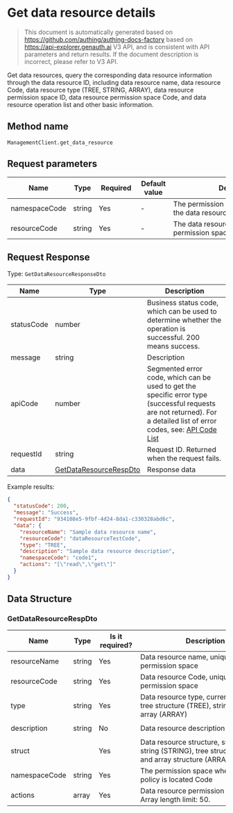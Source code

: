 # Get data resource details

<!--
Warning⚠️:
Do not modify this document directly,
https://github.com/Authing/authing-docs-factory
Use this project to generate
-->

<LastUpdated />

> This document is automatically generated based on https://github.com/authing/authing-docs-factory based on https://api-explorer.genauth.ai V3 API, and is consistent with API parameters and return results. If the document description is incorrect, please refer to V3 API.

Get data resources, query the corresponding data resource information through the data resource ID, including data resource name, data resource Code, data resource type (TREE, STRING, ARRAY), data resource permission space ID, data resource permission space Code, and data resource operation list and other basic information.

## Method name

`ManagementClient.get_data_resource`

## Request parameters

| Name          | Type   | <div style="width:80px">Required</div> | <div style="width:60px">Default value</div> | <div style="width:300px">Description</div>                   | <div style="width:200px">Sample value</div> |
| ------------- | ------ | -------------------------------------- | ------------------------------------------- | ------------------------------------------------------------ | ------------------------------------------- |
| namespaceCode | string | Yes                                    | -                                           | The permission space Code to which the data resource belongs | `examplePermissionNamespace`                |
| resourceCode  | string | Yes                                    | -                                           | The data resource Code, unique in the permission space       | `dataResourceTestCode`                      |

## Request Response

Type: `GetDataResourceResponseDto`

| Name       | Type                                                         | Description                                                                                                                                                                                                                                                                                                                                    |
| ---------- | ------------------------------------------------------------ | ---------------------------------------------------------------------------------------------------------------------------------------------------------------------------------------------------------------------------------------------------------------------------------------------------------------------------------------------- |
| statusCode | number                                                       | Business status code, which can be used to determine whether the operation is successful. 200 means success.                                                                                                                                                                                                                                   |
| message    | string                                                       | Description                                                                                                                                                                                                                                                                                                                                    |
| apiCode    | number                                                       | Segmented error code, which can be used to get the specific error type (successful requests are not returned). For a detailed list of error codes, see: [API Code List](https://api-explorer.genauth.ai/?tag=group/%E5%BC%80%E5%8F%91%E5%87%86%E5%A4%87#tag/%E5%BC%80%E5%8F%91%E5%87%86%E5%A4%87/%E9%94%99%E8%AF%AF%E5%A4%84%E7%90%86/apiCode) |
| requestId  | string                                                       | Request ID. Returned when the request fails.                                                                                                                                                                                                                                                                                                   |
| data       | <a href="#GetDataResourceRespDto">GetDataResourceRespDto</a> | Response data                                                                                                                                                                                                                                                                                                                                  |

Example results:

```json
{
  "statusCode": 200,
  "message": "Success",
  "requestId": "934108e5-9fbf-4d24-8da1-c330328abd6c",
  "data": {
    "resourceName": "Sample data resource name",
    "resourceCode": "dataResourceTestCode",
    "type": "TREE",
    "description": "Sample data resource description",
    "namespaceCode": "code1",
    "actions": "[\"read\",\"get\"]"
  }
}
```

## Data Structure

### <a id="GetDataResourceRespDto"></a> GetDataResourceRespDto

| Name          | Type   | <div style="width:80px">Is it required?</div> | <div style="width:300px">Description</div>                                                            | <div style="width:200px">Sample value</div> |
| ------------- | ------ | --------------------------------------------- | ----------------------------------------------------------------------------------------------------- | ------------------------------------------- |
| resourceName  | string | Yes                                           | Data resource name, unique in the permission space                                                    | `Sample data resource name`                 |
| resourceCode  | string | Yes                                           | Data resource Code, unique in the permission space                                                    | `dataResourceTestCode`                      |
| type          | string | Yes                                           | Data resource type, currently supports tree structure (TREE), string (STRING), array (ARRAY)          | TREE                                        |
| description   | string | No                                            | Data resource description                                                                             | `Sample data resource description`          |
| struct        |        | Yes                                           | Data resource structure, supports string (STRING), tree structure (TREE) and array structure (ARRAY). |                                             |
| namespaceCode | string | Yes                                           | The permission space where the data policy is located Code                                            | `code1`                                     |
| actions       | array  | Yes                                           | Data resource permission operation list Array length limit: 50.                                       | `["read","get"]`                            |

